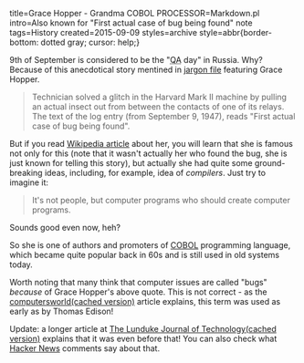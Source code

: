 title=Grace Hopper - Grandma COBOL 
PROCESSOR=Markdown.pl
intro=Also known for "First actual case of bug being found" note
tags=History
created=2015-09-09
styles=archive
style=abbr{border-bottom: dotted gray; cursor: help;}

9th of September is considered to be the "<abbr title="Quality Assurance
Engineer, i.e. Tester">QA</abbr> day" in Russia.  Why? Because of this
anecdotical story mentined in [jargon file][] featuring Grace Hopper.

> Technician solved a glitch in the Harvard Mark II machine by pulling an
> actual insect out from between the contacts of one of its relays.  The text
> of the log entry (from September 9, 1947), reads "First actual case of bug
> being found".

But if you read [Wikipedia article][] about her, you will learn that she is
famous not only for this (note that it wasn't actually her who found the bug,
she is just known for telling this story), but actually she had quite some
ground-breaking ideas, including, for example, idea of _compilers_. Just try to
imagine it:

> It's not people, but computer programs who should create computer programs.

Sounds good even now, heh?

So she is one of authors and promoters of [COBOL][] programming language,
which became quite popular back in 60s and is still used in old systems today.

[jargon file]: http://catb.org/jargon/html/B/bug.html
[Wikipedia article]: https://en.wikipedia.org/wiki/Grace_Hopper
[COBOL]: https://en.wikipedia.org/wiki/COBOL

Worth noting that many think that computer issues are called "bugs" _because_ of Grace Hopper's above quote.
This is not correct - as the [computersworld][][(cached version)](http://archive.is/e9rFH) article explains,
this term was used as early as by Thomas Edison!

Update: a longer article at [The Lunduke Journal of Technology][lunduke][(cached version)](https://archive.ph/W6otP)
explains that it was even before that! You can also check what [Hacker News][hn] comments say about that.

[computersworld]: https://www.computerworld.com/article/2515435/moth-in-the-machine--debugging-the-origins-of--bug-.html
[lunduke]: https://lunduke.substack.com/p/the-story-of-the-first-computer-bug
[hn]: https://news.ycombinator.com/item?id=32517566
